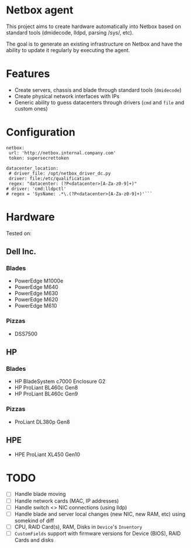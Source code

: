 # Netbox agent


This project aims to create hardware automatically into Netbox based on standard tools (dmidecode, lldpd, parsing /sys/, etc).

The goal is to generate an existing infrastructure on Netbox and have the ability to update it regularly by executing the agent.

# Features

* Create servers, chassis and blade through standard tools (`dmidecode`)
* Create physical network interfaces with IPs
* Generic ability to guess datacenters through drivers (`cmd` and `file` and custom ones)

# Configuration

```
netbox:
 url: 'http://netbox.internal.company.com'
 token: supersecrettoken

datacenter_location:
 # driver_file: /opt/netbox_driver_dc.py
 driver: file:/etc/qualification
 regex: "datacenter: (?P<datacenter>[A-Za-z0-9]+)"
# driver: 'cmd:lldpctl'
# regex = 'SysName: .*\.(?P<datacenter>[A-Za-z0-9]+)'```
```

# Hardware

Tested on:

## Dell Inc.

### Blades

* PowerEdge M1000e
* PowerEdge M640
* PowerEdge M630
* PowerEdge M620
* PowerEdge M610

### Pizzas

* DSS7500

## HP

### Blades

* HP BladeSystem c7000 Enclosure G2
* HP ProLiant BL460c Gen8
* HP ProLiant BL460c Gen9

### Pizzas

* ProLiant DL380p Gen8

## HPE

* HPE ProLiant XL450 Gen10

# TODO

- [ ] Handle blade moving
- [ ] Handle network cards (MAC, IP addresses)
- [ ] Handle switch <> NIC connections (using lldp)
- [ ] Handle blade and server local changes (new NIC, new RAM, etc) using somekind of diff
- [ ] CPU, RAID Card(s), RAM, Disks in `Device`'s `Inventory`
- [ ] `CustomFields` support with firmware versions for Device (BIOS), RAID Cards and disks
